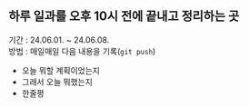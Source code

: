 ## 하루 일과를 오후 10시 전에 끝내고 정리하는 곳

기간 : 24.06.01. ~ 24.06.08.  
방법 : 매일매일 다음 내용을 기록(```git push```)
- 오늘 뭐할 계획이었는지
- 그래서 오늘 뭐했는지
- 한줄평